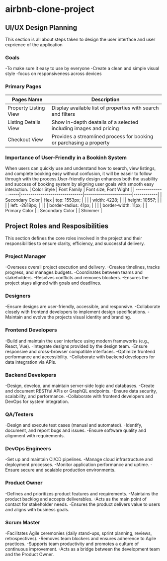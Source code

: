 # airbnb-clone-project
## UI/UX Design Planning
This section is all about steps taken to design the user interface and user exprience of the application
### Goals
-To make sure it easy to use by everyone
-Create a clean and simple visual style
-focus on responsiveness across devices
### Primary Pages 
| Pages Name            | Description
|-----------------------|--------------------------------------------------------------------|
| Property Listing View | Display available list of properties with search and filters       |
| Listing Details View  | Show in-depth deatails of a selected  including images and pricing |
| Checkout View         | Provides a streamlined process for booking or parchasing a property|
### Importance of User-Friendly in a Bookinh System
When users can quickly use and understand how to search, view listings, and complete booking easy without confusion, it will be easeir to follow through with the process.User-friendly design enhances both the usability and success of booking system by aligning user goals with smooth easy interaction.
| Color Style         | Font Family                   | Font size, Font Wight |
| --------------------|-------------------------------|------------------------|------------|
| Secondary Color     |               Hex                | top: 1553px;           |
|                     |                               | width: 4228;           |
                      |                               | height: 10557;         |
|                     |                               | left: -2818px;         |
|                     |                               | border-radius: 41px;   |
|                     |                               | border-width: 11px;    |
| Primary Color       |
| Secondary Color     |
| Shimmer             |
## Project Roles and Resposibilities
This section defines the core roles involved in the project and their responsibilities to ensure clarity, efficiency, and successful delivery.

### Project Manager
-Oversees overall project execution and delivery.
-Creates timelines, tracks progress, and manages budgets.
-Coordinates between teams and stakeholders.
-Resolves conflicts and removes blockers.
-Ensures the project stays aligned with goals and deadlines.

### Designers
-Ensure designs are user-friendly, accessible, and responsive.
-Collaborate closely with frontend developers to implement design specifications.
-Maintain and evolve the projects visual identity and branding.

### Frontend Developers
-Build and maintain the user interface using modern frameworks (e.g., React, Vue).
-Integrate designs provided by the design team.
-Ensure responsive and cross-browser compatible interfaces.
-Optimize frontend performance and accessibility.
-Collaborate with backend developers for data integration via APIs.

### Backend Developers
-Design, develop, and maintain server-side logic and databases.
-Create and document RESTful APIs or GraphQL endpoints.
-Ensure data security, scalability, and performance.
-Collaborate with frontend developers and DevOps for system integration.

### QA/Testers
-Design and execute test cases (manual and automated).
-Identify, document, and report bugs and issues.
-Ensure software quality and alignment with requirements.

### DevOps Engineers
-Set up and maintain CI/CD pipelines.
-Manage cloud infrastructure and deployment processes.
-Monitor application performance and uptime.
-Ensure secure and scalable production environments.

### Product Owner
-Defines and prioritizes product features and requirements.
-Maintains the product backlog and accepts deliverables.
-Acts as the main point of contact for stakeholder needs.
-Ensures the product delivers value to users and aligns with business goals.

### Scrum Master
-Facilitates Agile ceremonies (daily stand-ups, sprint planning, reviews, retrospectives).
-Removes team blockers and ensures adherence to Agile practices.
-Supports team productivity and promotes a culture of continuous improvement.
-Acts as a bridge between the development team and the Product Owner.


